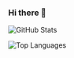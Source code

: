 ### Hi there 👋

<!--
**shihab3750/shihab3750** is a ✨ _special_ ✨ repository because its `README.md` (this file) appears on your GitHub profile.
- 🔭 I’m currently working on ...
- 🌱 I’m currently learning ...
- 👯 I’m looking to collaborate on ...
- 🤔 I’m looking for help with ...
- 💬 Ask me about ...
- 📫 How to reach me: ...
- 😄 Pronouns: ...
- ⚡ Fun fact: ...
Here are some ideas to get you started:

-->

![GitHub Stats](https://github-readme-stats.vercel.app/api?username=shihab3750&theme=radical)

![Top Languages](https://github-readme-stats.vercel.app/api/top-langs/?username=SHIHAB3750&show_icons=true&theme=radical)


